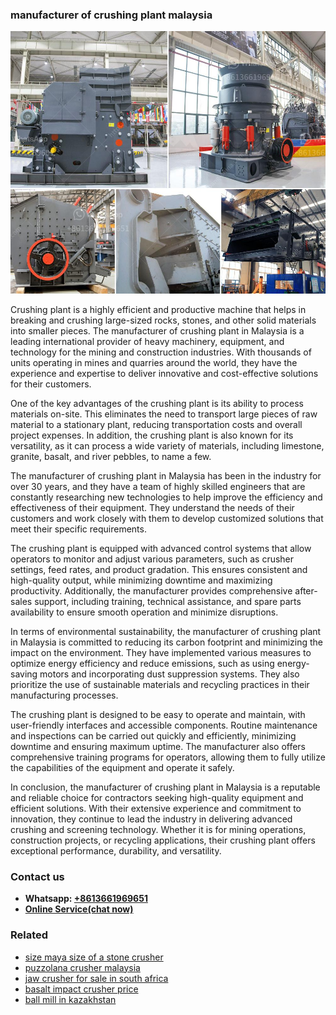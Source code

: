 <h3>manufacturer of crushing plant malaysia</h3><img src='1708587050.jpg' alt=''><p>Crushing plant is a highly efficient and productive machine that helps in breaking and crushing large-sized rocks, stones, and other solid materials into smaller pieces. The manufacturer of crushing plant in Malaysia is a leading international provider of heavy machinery, equipment, and technology for the mining and construction industries. With thousands of units operating in mines and quarries around the world, they have the experience and expertise to deliver innovative and cost-effective solutions for their customers.</p><p>One of the key advantages of the crushing plant is its ability to process materials on-site. This eliminates the need to transport large pieces of raw material to a stationary plant, reducing transportation costs and overall project expenses. In addition, the crushing plant is also known for its versatility, as it can process a wide variety of materials, including limestone, granite, basalt, and river pebbles, to name a few.</p><p>The manufacturer of crushing plant in Malaysia has been in the industry for over 30 years, and they have a team of highly skilled engineers that are constantly researching new technologies to help improve the efficiency and effectiveness of their equipment. They understand the needs of their customers and work closely with them to develop customized solutions that meet their specific requirements.</p><p>The crushing plant is equipped with advanced control systems that allow operators to monitor and adjust various parameters, such as crusher settings, feed rates, and product gradation. This ensures consistent and high-quality output, while minimizing downtime and maximizing productivity. Additionally, the manufacturer provides comprehensive after-sales support, including training, technical assistance, and spare parts availability to ensure smooth operation and minimize disruptions.</p><p>In terms of environmental sustainability, the manufacturer of crushing plant in Malaysia is committed to reducing its carbon footprint and minimizing the impact on the environment. They have implemented various measures to optimize energy efficiency and reduce emissions, such as using energy-saving motors and incorporating dust suppression systems. They also prioritize the use of sustainable materials and recycling practices in their manufacturing processes.</p><p>The crushing plant is designed to be easy to operate and maintain, with user-friendly interfaces and accessible components. Routine maintenance and inspections can be carried out quickly and efficiently, minimizing downtime and ensuring maximum uptime. The manufacturer also offers comprehensive training programs for operators, allowing them to fully utilize the capabilities of the equipment and operate it safely.</p><p>In conclusion, the manufacturer of crushing plant in Malaysia is a reputable and reliable choice for contractors seeking high-quality equipment and efficient solutions. With their extensive experience and commitment to innovation, they continue to lead the industry in delivering advanced crushing and screening technology. Whether it is for mining operations, construction projects, or recycling applications, their crushing plant offers exceptional performance, durability, and versatility.</p><h3>Contact us</h3><ul><li><strong>Whatsapp:&nbsp;<a href="https://wa.me/8613661969651">+8613661969651</a></strong></li><li><a href="https://swt.shibang-china.com/?git&amp;zhl&amp;manufacturer of crushing plant malaysia"><strong>Online Service(chat now)</strong></a></li></ul><h3>Related</h3><ul><li><a href='size maya size of a stone crusher.md'>size maya size of a stone crusher</a></li><li><a href='puzzolana crusher malaysia.md'>puzzolana crusher malaysia</a></li><li><a href='jaw crusher for sale in south africa.md'>jaw crusher for sale in south africa</a></li><li><a href='basalt impact crusher price.md'>basalt impact crusher price</a></li><li><a href='ball mill in kazakhstan.md'>ball mill in kazakhstan</a></li></ul>